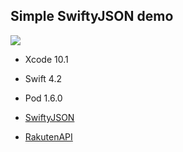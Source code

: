 ## Simple SwiftyJSON demo

<img src="https://pythonchannel.com/media/github/20.jpg">

+ Xcode 10.1
+ Swift 4.2
+ Pod 1.6.0

+ [SwiftyJSON](公式https://github.com/SwiftyJSON/SwiftyJSON)
+ [RakutenAPI](https://webservice.rakuten.co.jp/explorer/api/IchibaItem/Search/)
